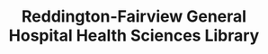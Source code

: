 ---
layout: repo
title: "Reddington-Fairview General Hospital Health Sciences Library"
id: 3368
permalink: repos/3368/
---